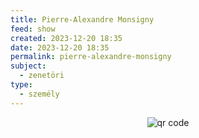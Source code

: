```yaml
---
title: Pierre-Alexandre Monsigny
feed: show
created: 2023-12-20 18:35
date: 2023-12-20 18:35
permalink: pierre-alexandre-monsigny
subject:
  - zenetöri
type:
  - személy
---
```


<p style="text-align: center;"><img src="https://chart.googleapis.com/chart?cht=qr&chl=https://notes.andrasdenes.com/pierre-alexandre-monsigny&chs=180x180&choe=UTF-8&chld=L|2" alt="qr code"></p>
